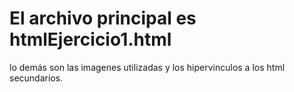# El archivo principal es htmlEjercicio1.html 
lo demás son las imagenes utilizadas y los hipervinculos a los html secundarios. 
